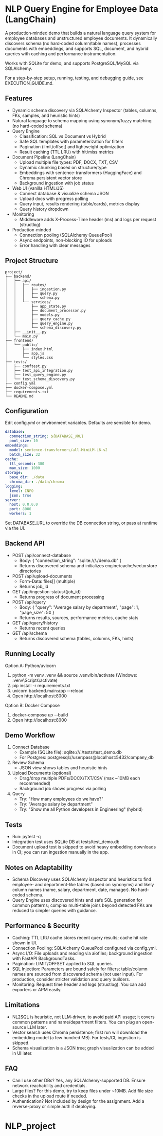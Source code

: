 # NLP Query Engine for Employee Data (LangChain)

A production‑minded demo that builds a natural language query system for employee databases and unstructured employee documents. It dynamically discovers schema (no hard‑coded column/table names), processes documents with embeddings, and supports SQL, document, and hybrid queries with caching and performance instrumentation.

Works with SQLite for demo, and supports PostgreSQL/MySQL via SQLAlchemy.

For a step-by-step setup, running, testing, and debugging guide, see EXECUTION_GUIDE.md.

## Features

- Dynamic schema discovery via SQLAlchemy Inspector (tables, columns, FKs, samples, and heuristic hints)
- Natural language to schema mapping using synonym/fuzzy matching (no hard-coded schema)
- Query Engine
  - Classification: SQL vs Document vs Hybrid
  - Safe SQL templates with parameterization for filters
  - Pagination (limit/offset) and lightweight optimization
  - Result caching (TTL LRU) with hit/miss metrics
- Document Pipeline (LangChain)
  - Upload multiple file types: PDF, DOCX, TXT, CSV
  - Dynamic chunking based on structure/type
  - Embeddings with sentence-transformers (HuggingFace) and Chroma persistent vector store
  - Background ingestion with job status
- Web UI (vanilla HTML/JS)
  - Connect database & visualize schema JSON
  - Upload docs with progress polling
  - Query input, results rendering (table/cards), metrics display
  - Query history dropdown
- Monitoring
  - Middleware adds X-Process-Time header (ms) and logs per request (structlog)
- Production-minded
  - Connection pooling (SQLAlchemy QueuePool)
  - Async endpoints, non-blocking IO for uploads
  - Error handling with clear messages

## Project Structure

```
project/
├── backend/
│   ├── api/
│   │   ├── routes/
│   │   │   ├── ingestion.py
│   │   │   ├── query.py
│   │   │   └── schema.py
│   │   └── services/
│   │       ├── app_state.py
│   │       ├── document_processor.py
│   │       ├── models.py
│   │       ├── query_cache.py
│   │       ├── query_engine.py
│   │       └── schema_discovery.py
│   ├── __init__.py
│   └── main.py
├── frontend/
│   └── public/
│       ├── index.html
│       ├── app.js
│       └── styles.css
├── tests/
│   ├── conftest.py
│   ├── test_api_integration.py
│   ├── test_query_engine.py
│   └── test_schema_discovery.py
├── config.yml
├── docker-compose.yml
├── requirements.txt
└── README.md
```

## Configuration

Edit config.yml or environment variables. Defaults are sensible for demo.

```yaml
database:
  connection_string: ${DATABASE_URL}
  pool_size: 10
embeddings:
  model: sentence-transformers/all-MiniLM-L6-v2
  batch_size: 32
cache:
  ttl_seconds: 300
  max_size: 1000
storage:
  base_dir: ./data
  chroma_dir: ./data/chroma
logging:
  level: INFO
  json: true
server:
  host: 0.0.0.0
  port: 8000
  workers: 1
```

Set DATABASE_URL to override the DB connection string, or pass at runtime via the UI.

## Backend API

- POST /api/connect-database
  - Body: { "connection_string": "sqlite:///./demo.db" }
  - Returns discovered schema and initializes engine/cache/vectorstore directories
- POST /api/upload-documents
  - Form-Data: files[] (multiple)
  - Returns job_id
- GET /api/ingestion-status/{job_id}
  - Returns progress of document processing
- POST /api/query
  - Body: { "query": "Average salary by department", "page": 1, "page_size": 50 }
  - Returns results, sources, performance metrics, cache stats
- GET /api/query/history
  - Returns recent queries
- GET /api/schema
  - Returns discovered schema (tables, columns, FKs, hints)

## Running Locally

Option A: Python/uvicorn

1. python -m venv .venv && source .venv/bin/activate (Windows: .venv\\Scripts\\activate)
2. pip install -r requirements.txt
3. uvicorn backend.main:app --reload
4. Open http://localhost:8000

Option B: Docker Compose

1. docker-compose up --build
2. Open http://localhost:8000

## Demo Workflow

1. Connect Database
   - Example (SQLite file): sqlite:///./tests/test_demo.db
   - For Postgres: postgresql://user:pass@localhost:5432/company_db
2. Review Schema
   - JSON view shows tables and heuristic hints
3. Upload Documents (optional)
   - Drag/drop multiple PDFs/DOCX/TXT/CSV (max ~10MB each recommended)
   - Background job shows progress via polling
4. Query
   - Try: "How many employees do we have?"
   - Try: "Average salary by department"
   - Try: "Show me all Python developers in Engineering" (hybrid)

## Tests

- Run: pytest -q
- Integration test uses SQLite DB at tests/test_demo.db
- Document upload test is skipped to avoid heavy embedding downloads in CI; you can run ingestion manually in the app.

## Notes on Adaptability

- Schema Discovery uses SQLAlchemy inspector and heuristics to find employee- and department-like tables (based on synonyms) and likely column names (name, salary, department, date, manager). No hard-coded schema.
- Query Engine uses discovered hints and safe SQL generation for common patterns; complex multi-table joins beyond detected FKs are reduced to simpler queries with guidance.

## Performance & Security

- Caching: TTL LRU cache stores recent query results; cache hit rate shown in UI.
- Connection Pooling: SQLAlchemy QueuePool configured via config.yml.
- Async I/O: File uploads and reading via aiofiles; background ingestion with FastAPI BackgroundTasks.
- Pagination: LIMIT/OFFSET applied to SQL queries.
- SQL Injection: Parameters are bound safely for filters; table/column names are sourced from discovered schema (not user input). For production, consider stricter validation and query builders.
- Monitoring: Request time header and logs (structlog). You can add exporters or APM easily.

## Limitations

- NL2SQL is heuristic, not LLM-driven, to avoid paid API usage; it covers common patterns and name/department filters. You can plug an open-source LLM later.
- Vector search uses Chroma persistence; first run will download the embedding model (a few hundred MB). For tests/CI, ingestion is skipped.
- Schema visualization is a JSON tree; graph visualization can be added in UI later.

## FAQ

- Can I use other DBs? Yes, any SQLAlchemy-supported DB. Ensure network reachability and credentials.
- Large files? For this demo, try to keep files under ~10MB. Add file size checks in the upload route if needed.
- Authentication? Not included by design for the assignment. Add a reverse-proxy or simple auth if deploying.
# NLP_project
